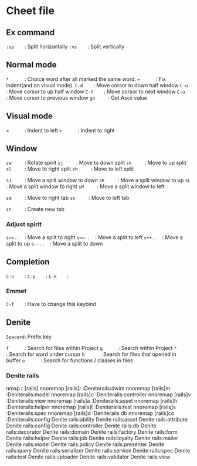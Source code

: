 # Cheet file
## Ex command
`:sp    `: Split horizontally
`:vs    `: Split vertically


## Normal mode
`*      `: Choice word after all marked the same word.
`=      `: Fix indent(and on visual mode).
`C-d    `: Move corsor to down half window
`C-u    `: Move corsor to up half window
`C-f    `: Move corsor to next window
`C-u    `: Move corsor to previous window
`ga     `: Get Ascii value


## Visual mode
`<      `: Indent to left
`>      `: Indent to right


## Window
`sw     `: Rotate spirit
`sj     `: Move to down split
`sk     `: Move to up split
`sl     `: Move to right split
`sh     `: Move to left split

`sJ     `: Move a split window to down
`sK     `: Move a split window to up
`sL     `: Move a split window to right
`sH     `: Move a split window to left

`sm     `: Move to right tab
`sn     `: Move to left tab

`st     `: Create new tab

### Adjust spirit
`s>>..  `: Move a split to right
`s<<..  `: Move a split to left
`s++..  `: Move a split to up
`s--..  `: Move a split to down


## Completion
`C-n    `:
`C-p    `:
`C-k    `:

### Emmet
`C-f    `: Have to change this keybind


## Denite
`Space+d`: Prefix key

`f      `: Search for files within Project
`g      `: Search within Project
`*      `: Search for word under cursor
`b      `: Search for files that opened in buffer
`o      `: Search for functions / classes in files

### Denite rails
nmap     <Leader>r [rails]
nnoremap <silent> [rails]r   :<C-u>Denite<Space>rails:dwim<Return>
nnoremap <silent> [rails]m   :<C-u>Denite<Space>rails:model<Return>
nnoremap <silent> [rails]c   :<C-u>Denite<Space>rails:controller<Return>
nnoremap <silent> [rails]v   :<C-u>Denite<Space>rails:view<Return>
nnoremap <silent> [rails]a   :<C-u>Denite<Space>rails:asset<Return>
nnoremap <silent> [rails]h   :<C-u>Denite<Space>rails:helper<Return>
nnoremap <silent> [rails]t   :<C-u>Denite<Space>rails:test<Return>
nnoremap <silent> [rails]s   :<C-u>Denite<Space>rails:spec<Return>
nnoremap <silent> [rails]d   :<C-u>Denite<Space>rails:db<Return>
nnoremap <silent> [rails]co  :<C-u>Denite<Space>rails:config<Return>
Denite rails:ability
Denite rails:asset
Denite rails:attribute
Denite rails:config
Denite rails:controller
Denite rails:db
Denite rails:decorator
Denite rails:domain
Denite rails:factory
Denite rails:form
Denite rails:helper
Denite rails:job
Denite rails:loyalty
Denite rails:mailer
Denite rails:model
Denite rails:policy
Denite rails:presenter
Denite rails:query
Denite rails:serializer
Denite rails:service
Denite rails:spec
Denite rails:test
Denite rails:uploader
Denite rails:validator
Denite rails:view

